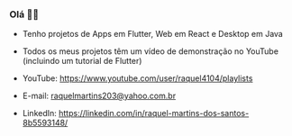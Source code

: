 ### Olá :woman_technologist:

 - Tenho projetos de Apps em Flutter, Web em React e Desktop em Java
 - Todos os meus projetos têm um vídeo de demonstração no YouTube (incluindo um tutorial de Flutter)

 - YouTube: https://www.youtube.com/user/raquel4104/playlists 
 - E-mail: raquelmartins203@yahoo.com.br
 - LinkedIn: https://linkedin.com/in/raquel-martins-dos-santos-8b5593148/

